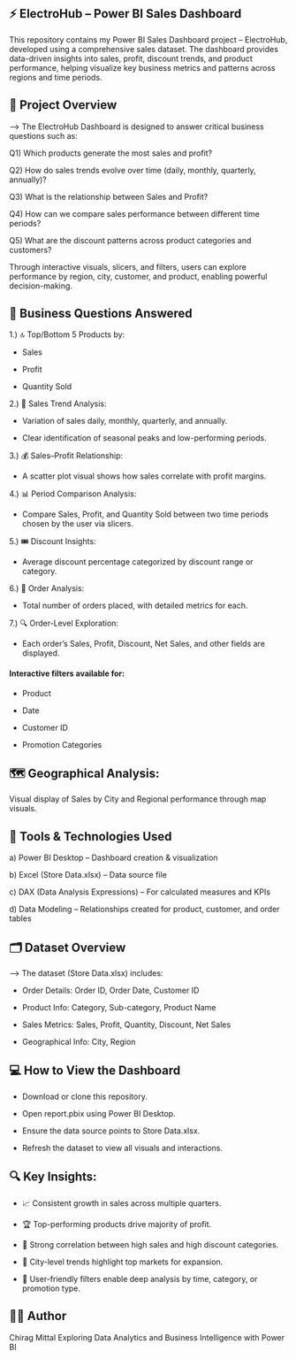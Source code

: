 ## ⚡ ElectroHub – Power BI Sales Dashboard

This repository contains my Power BI Sales Dashboard project – ElectroHub, developed using a comprehensive sales dataset.
The dashboard provides data-driven insights into sales, profit, discount trends, and product performance, helping visualize key business metrics and patterns across regions and time periods.

## 🧠 Project Overview

--> The ElectroHub Dashboard is designed to answer critical business questions such as:

Q1) Which products generate the most sales and profit?

Q2) How do sales trends evolve over time (daily, monthly, quarterly, annually)?

Q3) What is the relationship between Sales and Profit?

Q4) How can we compare sales performance between different time periods?

Q5) What are the discount patterns across product categories and customers?

Through interactive visuals, slicers, and filters, users can explore performance by region, city, customer, and product, enabling powerful decision-making.

##  🎯 Business Questions Answered

1.) 🔝 Top/Bottom 5 Products by:

- Sales

- Profit

- Quantity Sold

2.) 📆 Sales Trend Analysis:

- Variation of sales daily, monthly, quarterly, and annually.

- Clear identification of seasonal peaks and low-performing periods.

3.) 💰 Sales–Profit Relationship:

- A scatter plot visual shows how sales correlate with profit margins.

4.) 📊 Period Comparison Analysis:

- Compare Sales, Profit, and Quantity Sold between two time periods chosen by the user via slicers.

5.) 🎟️ Discount Insights:

- Average discount percentage categorized by discount range or category.

6.) 🧾 Order Analysis:

- Total number of orders placed, with detailed metrics for each.

7.) 🔍 Order-Level Exploration:

- Each order’s Sales, Profit, Discount, Net Sales, and other fields are displayed.

#### Interactive filters available for:

- Product

- Date

- Customer ID

- Promotion Categories

## 🗺️ Geographical Analysis:

Visual display of Sales by City and Regional performance through map visuals.


## 🧰 Tools & Technologies Used

a) Power BI Desktop – Dashboard creation & visualization

b) Excel (Store Data.xlsx) – Data source file

c) DAX (Data Analysis Expressions) – For calculated measures and KPIs

d) Data Modeling – Relationships created for product, customer, and order tables

## 🗂️ Dataset Overview

--> The dataset (Store Data.xlsx) includes:

- Order Details: Order ID, Order Date, Customer ID

- Product Info: Category, Sub-category, Product Name

- Sales Metrics: Sales, Profit, Quantity, Discount, Net Sales

- Geographical Info: City, Region

## 💻 How to View the Dashboard

- Download or clone this repository.

- Open report.pbix using Power BI Desktop.

- Ensure the data source points to Store Data.xlsx.

- Refresh the dataset to view all visuals and interactions.

## 🔍 Key Insights:

- 📈 Consistent growth in sales across multiple quarters.

- 🏆 Top-performing products drive majority of profit.

- 💸 Strong correlation between high sales and high discount categories.

- 🌆 City-level trends highlight top markets for expansion.

- 🧾 User-friendly filters enable deep analysis by time, category, or promotion type.


## 👨‍💻 Author

Chirag Mittal
Exploring Data Analytics and Business Intelligence with Power BI
